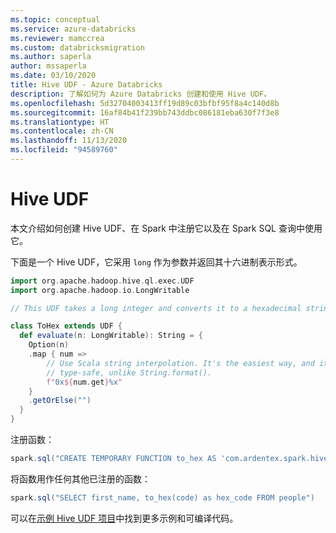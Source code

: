 ```yaml
---
ms.topic: conceptual
ms.service: azure-databricks
ms.reviewer: mamccrea
ms.custom: databricksmigration
ms.author: saperla
author: mssaperla
ms.date: 03/10/2020
title: Hive UDF - Azure Databricks
description: 了解如何为 Azure Databricks 创建和使用 Hive UDF。
ms.openlocfilehash: 5d32704003413ff19d89c03bfbf95f8a4c140d8b
ms.sourcegitcommit: 16af84b41f239bb743ddbc086181eba630f7f3e8
ms.translationtype: HT
ms.contentlocale: zh-CN
ms.lasthandoff: 11/13/2020
ms.locfileid: "94589760"
---
```

# <a name="hive-udfs"></a>Hive UDF

本文介绍如何创建 Hive UDF、在 Spark 中注册它以及在 Spark SQL 查询中使用它。

下面是一个 Hive UDF，它采用 `long` 作为参数并返回其十六进制表示形式。

```scala
import org.apache.hadoop.hive.ql.exec.UDF
import org.apache.hadoop.io.LongWritable

// This UDF takes a long integer and converts it to a hexadecimal string.

class ToHex extends UDF {
  def evaluate(n: LongWritable): String = {
    Option(n)
    .map { num =>
        // Use Scala string interpolation. It's the easiest way, and it's
        // type-safe, unlike String.format().
        f"0x${num.get}%x"
    }
    .getOrElse("")
  }
}
```

注册函数：

```scala
spark.sql("CREATE TEMPORARY FUNCTION to_hex AS 'com.ardentex.spark.hiveudf.ToHex'")
```

将函数用作任何其他已注册的函数：

```scala
spark.sql("SELECT first_name, to_hex(code) as hex_code FROM people")
```

可以在[示例 Hive UDF 项目](https://github.com/bmc/spark-hive-udf)中找到更多示例和可编译代码。